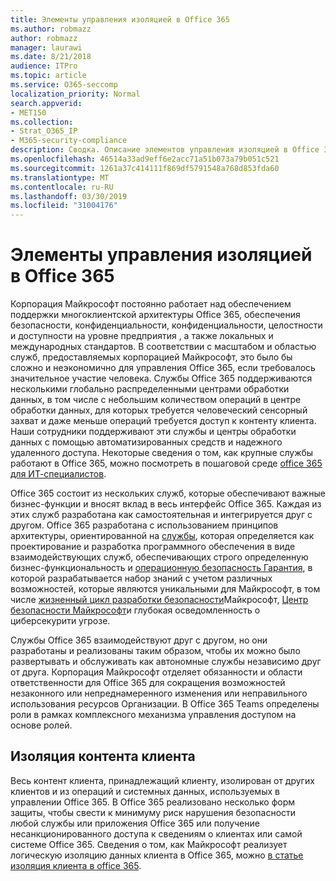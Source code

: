 ```yaml
---
title: Элементы управления изоляцией в Office 365
ms.author: robmazz
author: robmazz
manager: laurawi
ms.date: 8/21/2018
audience: ITPro
ms.topic: article
ms.service: O365-seccomp
localization_priority: Normal
search.appverid:
- MET150
ms.collection:
- Strat_O365_IP
- M365-security-compliance
description: Сводка. Описание элементов управления изоляцией в Office 365.
ms.openlocfilehash: 46514a33ad9eff6e2acc71a51b073a79b051c521
ms.sourcegitcommit: 1261a37c414111f869df5791548a768d853fda60
ms.translationtype: MT
ms.contentlocale: ru-RU
ms.lasthandoff: 03/30/2019
ms.locfileid: "31004176"
---
```

# <a name="office-365-isolation-controls"></a>Элементы управления изоляцией в Office 365 

Корпорация Майкрософт постоянно работает над обеспечением поддержки многоклиентской архитектуры Office 365, обеспечения безопасности, конфиденциальности, конфиденциальности, целостности и доступности на уровне предприятия [](https://www.microsoft.com/TrustCenter/Compliance?service=Office#Icons), а также локальных и международных стандартов. В соответствии с масштабом и областью служб, предоставляемых корпорацией Майкрософт, это было бы сложно и неэкономично для управления Office 365, если требовалось значительное участие человека. Службы Office 365 поддерживаются несколькими глобально распределенными центрами обработки данных, в том числе с небольшим количеством операций в центре обработки данных, для которых требуется человеческий сенсорный захват и даже меньше операций требуется доступ к контенту клиента. Наши сотрудники поддерживают эти службы и центры обработки данных с помощью автоматизированных средств и надежного удаленного доступа. Некоторые сведения о том, как крупные службы работают в Office 365, можно посмотреть в пошаговой среде [office 365 для ИТ-специалистов](https://channel9.msdn.com/Events/SharePoint-Conference/2014/SPC202).

Office 365 состоит из нескольких служб, которые обеспечивают важные бизнес-функции и вносят вклад в весь интерфейс Office 365. Каждая из этих служб разработана как самостоятельная и интегрируется друг с другом. Office 365 разработана с использованием принципов архитектуры, ориентированной на [службы](https://msdn.microsoft.com/library/aa480021.aspx), которая определяется как проектирование и разработка программного обеспечения в виде взаимодействующих служб, обеспечивающих строго определенную бизнес-функциональность и [операционную безопасность Гарантия](http://www.microsoft.com/download/details.aspx?id=40872), в которой разрабатывается набор знаний с учетом различных возможностей, которые являются уникальными для Майкрософт, в том числе [жизненный цикл разработки безопасности](https://www.microsoft.com/sdl/default.aspx)Майкрософт, [Центр безопасности Майкрософт](https://technet.microsoft.com/library/dn440717.aspx)и глубокая осведомленность о циберсекурити угрозе.

Службы Office 365 взаимодействуют друг с другом, но они разработаны и реализованы таким образом, чтобы их можно было развертывать и обслуживать как автономные службы независимо друг от друга. Корпорация Майкрософт отделяет обязанности и области ответственности для Office 365 для сокращения возможностей незаконного или непреднамеренного изменения или неправильного использования ресурсов Организации. В Office 365 Teams определены роли в рамках комплексного механизма управления доступом на основе ролей.

## <a name="customer-content-isolation"></a>Изоляция контента клиента
Весь контент клиента, принадлежащий клиенту, изолирован от других клиентов и из операций и системных данных, используемых в управлении Office 365. В Office 365 реализовано несколько форм защиты, чтобы свести к минимуму риск нарушения безопасности любой службы или приложения Office 365 или получение несанкционированного доступа к сведениям о клиентах или самой системе Office 365. Сведения о том, как Майкрософт реализует логическую изоляцию данных клиента в Office 365, можно [в статье изоляция клиента в office 365](office-365-tenant-isolation-overview.md).
